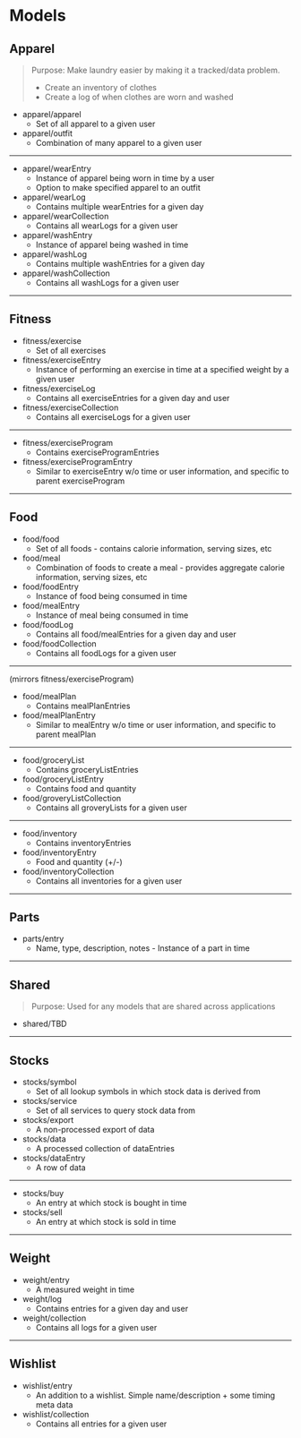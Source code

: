 # Models

## Apparel

> Purpose: Make laundry easier by making it a tracked/data problem.
> - Create an inventory of clothes
> - Create a log of when clothes are worn and washed

- apparel/apparel
    - Set of all apparel to a given user
- apparel/outfit
    - Combination of many apparel to a given user

---

- apparel/wearEntry
    - Instance of apparel being worn in time by a user
    - Option to make specified apparel to an outfit
- apparel/wearLog
    - Contains multiple wearEntries for a given day
- apparel/wearCollection
    - Contains all wearLogs for a given user
- apparel/washEntry
    - Instance of apparel being washed in time
- apparel/washLog
    - Contains multiple washEntries for a given day
- apparel/washCollection
    - Contains all washLogs for a given user

---

## Fitness

- fitness/exercise
    - Set of all exercises
- fitness/exerciseEntry
    - Instance of performing an exercise in time at a specified weight by a given user
- fitness/exerciseLog
    - Contains all exerciseEntries for a given day and user
- fitness/exerciseCollection
    - Contains all exerciseLogs for a given user

---

- fitness/exerciseProgram
    - Contains exerciseProgramEntries
- fitness/exerciseProgramEntry
    - Similar to exerciseEntry w/o time or user information, and specific to parent exerciseProgram

---

## Food

- food/food
    - Set of all foods - contains calorie information, serving sizes, etc
- food/meal
    - Combination of foods to create a meal - provides aggregate calorie information, serving sizes, etc
- food/foodEntry
    - Instance of food being consumed in time
- food/mealEntry
    - Instance of meal being consumed in time
- food/foodLog
    - Contains all food/mealEntries for a given day and user
- food/foodCollection
    - Contains all foodLogs for a given user

---

(mirrors fitness/exerciseProgram)

- food/mealPlan
    - Contains mealPlanEntries
- food/mealPlanEntry
    - Similar to mealEntry w/o time or user information, and specific to parent mealPlan

---

- food/groceryList
    - Contains groceryListEntries
- food/groceryListEntry
    - Contains food and quantity
- food/groveryListCollection
    - Contains all groveryLists for a given user

---

- food/inventory
    - Contains inventoryEntries
- food/inventoryEntry
    - Food and quantity (+/-)
- food/inventoryCollection
    - Contains all inventories for a given user

---

## Parts

- parts/entry
    - Name, type, description, notes - Instance of a part in time

---

## Shared

> Purpose: Used for any models that are shared across applications

- shared/TBD

---

## Stocks

- stocks/symbol
    - Set of all lookup symbols in which stock data is derived from
- stocks/service
    - Set of all services to query stock data from
- stocks/export
    - A non-processed export of data
- stocks/data
    - A processed collection of dataEntries
- stocks/dataEntry
    - A row of data

---

- stocks/buy
    - An entry at which stock is bought in time
- stocks/sell
    - An entry at which stock is sold in time

---

## Weight

- weight/entry
    - A measured weight in time
- weight/log
    - Contains entries for a given day and user
- weight/collection
    - Contains all logs for a given user

---

## Wishlist

- wishlist/entry
    - An addition to a wishlist. Simple name/description + some timing meta data
- wishlist/collection
    - Contains all entries for a given user
